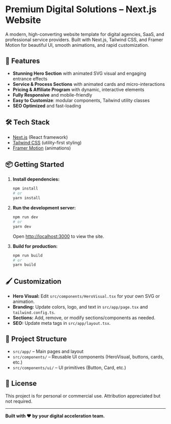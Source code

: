 # Premium Digital Solutions – Next.js Website

A modern, high-converting website template for digital agencies, SaaS, and professional service providers. Built with Next.js, Tailwind CSS, and Framer Motion for beautiful UI, smooth animations, and rapid customization.

## 🚀 Features
- **Stunning Hero Section** with animated SVG visual and engaging entrance effects
- **Service & Process Sections** with animated cards and micro-interactions
- **Pricing & Affiliate Program** with dynamic, interactive elements
- **Fully Responsive** and mobile-friendly
- **Easy to Customize**: modular components, Tailwind utility classes
- **SEO Optimized** and fast-loading

## 🛠️ Tech Stack
- [Next.js](https://nextjs.org/) (React framework)
- [Tailwind CSS](https://tailwindcss.com/) (utility-first styling)
- [Framer Motion](https://www.framer.com/motion/) (animations)

## 📦 Getting Started

1. **Install dependencies:**
   ```bash
   npm install
   # or
   yarn install
   ```

2. **Run the development server:**
   ```bash
   npm run dev
   # or
   yarn dev
   ```
   Open [http://localhost:3000](http://localhost:3000) to view the site.

3. **Build for production:**
   ```bash
   npm run build
   # or
   yarn build
   ```

## 🖌️ Customization
- **Hero Visual:** Edit `src/components/HeroVisual.tsx` for your own SVG or animation.
- **Branding:** Update colors, logo, and text in `src/app/page.tsx` and `tailwind.config.ts`.
- **Sections:** Add, remove, or modify sections/components as needed.
- **SEO:** Update meta tags in `src/app/layout.tsx`.

## 📁 Project Structure
- `src/app/` – Main pages and layout
- `src/components/` – Reusable UI components (HeroVisual, buttons, cards, etc.)
- `src/components/ui/` – UI primitives (Button, Card, etc.)

## 🤝 License
This project is for personal or commercial use. Attribution appreciated but not required.

---

**Built with ❤️ by your digital acceleration team.**
